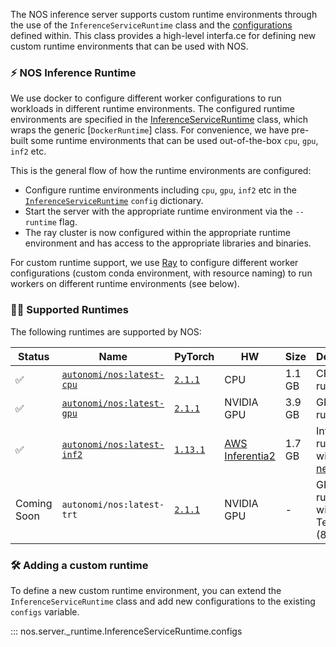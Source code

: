 The NOS inference server supports custom runtime environments through the use of the `InferenceServiceRuntime` class and the [configurations](../api/server.md#InferenceServiceRuntime.configs) defined within. This class provides a high-level interfa.ce for defining new custom runtime environments that can be used with NOS.

### ⚡️ NOS Inference Runtime

We use docker to configure different worker configurations to run workloads in different runtime environments. The configured runtime environments are specified in the [InferenceServiceRuntime](../api/server.md#inferenceserviceruntime) class, which wraps the generic [`DockerRuntime`] class. For convenience, we have pre-built some runtime environments that can be used out-of-the-box `cpu`, `gpu`, `inf2` etc.

This is the general flow of how the runtime environments are configured:
- Configure runtime environments including `cpu`, `gpu`, `inf2` etc in the [`InferenceServiceRuntime`](../api/server.md#inferenceserviceruntime) `config` dictionary.
- Start the server with the appropriate runtime environment via the `--runtime` flag.
- The ray cluster is now configured within the appropriate runtime environment and has access to the appropriate libraries and binaries.

For custom runtime support, we use [Ray](https://ray.io) to configure different worker configurations (custom conda environment, with resource naming) to run workers on different runtime environments (see below).

### 🏃‍♂️ Supported Runtimes

The following runtimes are supported by NOS:

| Status | Name | PyTorch | HW | Size | Description |
| ------ | ---- | ------- | -- | ---- | ----------- |
| ✅ | [`autonomi/nos:latest-cpu`](https://hub.docker.com/r/autonomi/nos/tags)  | [`2.1.1`](https://pypi.org/project/torch/2.1.1/) | CPU | 1.1 GB | CPU-only runtime. |
| ✅ | [`autonomi/nos:latest-gpu`](https://hub.docker.com/r/autonomi/nos/tags)  | [`2.1.1`](https://pypi.org/project/torch/2.1.1/) | NVIDIA GPU | 3.9 GB | GPU runtime. |
| ✅ | [`autonomi/nos:latest-inf2`](https://hub.docker.com/r/autonomi/nos/tags) | [`1.13.1`](https://pypi.org/project/torch/1.13.1/) | [AWS Inferentia2](https://aws.amazon.com/ec2/instance-types/inf2/) | 1.7 GB | Inf2 runtime with [torch-neuronx](https://awsdocs-neuron.readthedocs-hosted.com/en/latest/frameworks/torch/torch-neuronx/setup/pytorch-install.html). |
| Coming Soon | `autonomi/nos:latest-trt` | [`2.1.1`](https://pypi.org/project/torch/2.1.1/) | NVIDIA GPU | - | GPU runtime with TensorRT (8.4.2.4). |

### 🛠️ Adding a custom runtime

To define a new custom runtime environment, you can extend the `InferenceServiceRuntime` class and add new configurations to the existing `configs` variable.

::: nos.server._runtime.InferenceServiceRuntime.configs
